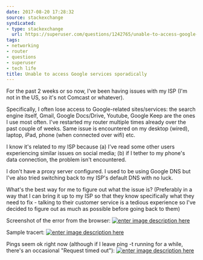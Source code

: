 ```yaml
---
date: 2017-08-20 17:28:32
source: stackexchange
syndicated:
- type: stackexchange
  url: https://superuser.com/questions/1242765/unable-to-access-google-services-sporadically
tags:
- networking
- router
- questions
- superuser
- tech life
title: Unable to access Google services sporadically
---
```


For the past 2 weeks or so now, I've been having issues with my ISP (I'm not in the US, so it's not Comcast or whatever).

Specifically, I often lose access to Google-related sites/services: the search engine itself, Gmail, Google Docs/Drive, Youtube, Google Keep are the ones I use most often. I've restarted my router multiple times already over the past couple of weeks. Same issue is encountered on my desktop (wired), laptop, iPad, phone (when connected over wifi) etc.

I know it's related to my ISP because (a) I've read some other users experiencing similar issues on social media; (b) if I tether to my phone's data connection, the problem isn't encountered.

I don't have a proxy server configured. I used to be using Google DNS but I've also tried switching back to my ISP's default DNS with no luck.

What's the best way for me to figure out what the issue is? (Preferably in a way that I can bring it up to my ISP so that they know specifically what they need to fix - talking to their customer service is a tedious experience so I've decided to figure out as much as possible before going back to them)

Screenshot of the error from the browser:
[![enter image description here][1]][1] 


Sample tracert:
[![enter image description here][2]][2]

Pings seem ok right now (although if I leave ping -t running for a while, there's an occasional "Request timed out"):
[![enter image description here][3]][3]


  [1]: https://i.stack.imgur.com/cin58.png
  [2]: https://i.stack.imgur.com/PB5zP.png
  [3]: https://i.stack.imgur.com/VxB92.png